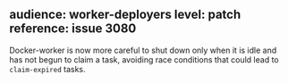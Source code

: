 audience: worker-deployers
level: patch
reference: issue 3080
---
Docker-worker is now more careful to shut down only when it is idle and has not begun to claim a task, avoiding race conditions that could lead to `claim-expired` tasks.
